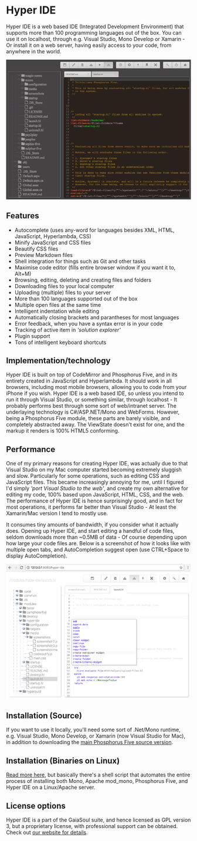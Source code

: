 # Hyper IDE

Hyper IDE is a web based IDE (Integrated Development Environment) that supports more than 100 programming 
languages out of the box. You can use it on localhost, through e.g. Visual Studio, Mono Develop or Xamarin -
Or install it on a web server, having easily access to your code, from anywhere in the world.

![screenshot](screenshots/hyper-ide-micro-screenshot.png)

## Features

* Autocomplete (uses any-word for languages besides XML, HTML, JavaScript, Hyperlambda, CSS)
* Minify JavaScript and CSS files
* Beautify CSS files
* Preview Markdown files
* Shell integration for things such as Git and other tasks
* Maximise code editor (fills entire browser window if you want it to, Alt+M)
* Browsing, editing, deleting and creating files and folders
* Downloading files to your local computer
* Uploading (multiple) files to your server
* More than 100 languages supported out of the box
* Multiple open files at the same time
* Intelligent indentation while editing
* Automatically closing brackets and parantheses for most languages
* Error feedback, when you have a syntax error is in your code
* Tracking of active item in _'solution explorer'_
* Plugin support
* Tons of intelligent keyboard shortcuts

## Implementation/technology

Hyper IDE is built on top of CodeMirror and Phosphorus Five, and in its entirety created in JavaScript 
and Hyperlambda. It should work in all browsers, including most mobile browsers, allowing you to code 
from your iPhone if you wish. Hyper IDE is a web based IDE, so unless you intend to run it through Visual 
Studio, or something similar, through localhost - It probably performs best through some sort of web/intranet 
server. The underlaying technology is C#/ASP.NET/Mono and WebForms. However, being a Phosphorus Five module, 
these parts are barely visible, and completely abstracted away. The ViewState doesn't exist for one, and
the markup it renders is 100% HTML5 conforming.

## Performance

One of my primary reasons for creating Hyper IDE, was actually due to that Visual Studio on my Mac 
computer started becoming extremely sluggish and slow. Particularly for some operations, such as editing
CSS and JavaScript files. This became increasingly annoying for me, until I figured I'd 
simply *'port Visual Studio to the web'*, and create my own alternative for editing my code, 100% 
based upon JavaScript, HTML, CSS, and the web. The performance of Hyper IDE is hence surprisingly good, 
and in fact for most operations, it performs far better than Visual Studio - At least the Xamarin/Mac 
version I tend to mostly use.

It consumes tiny amounts of bandwidth, if you consider what it actually does. Opening
up Hyper IDE, and start editing a handful of code files, seldom downloads more than  ~0.5MB of data -
Of course depending upon how large your code files are. Below is a screenshot of how 
it looks like with multiple open tabs, and AutoCompletion suggest open (use CTRL+Space to display AutoCompletion).

![screenshot](media/screenshots/screenshot-secondary.png)

## Installation (Source)

If you want to use it locally, you'll need some sort of .Net/Mono runtime, e.g. Visual Studio, Mono Develop,
or Xamarin (now Visual Studio for Mac), in addition to downloading 
the [main Phosphorus Five source version](https://github.com/polterguy/phosphorusfive/releases).

## Installation (Binaries on Linux)

[Read more here](https://github.com/polterguy/phosphorusfive/releases), but basically there's a shell script that
automates the entire process of installing both Mono, Apache mod_mono, Phosphorus Five, and Hyper IDE
on a Linux/Apache server.

## License options

Hyper IDE is a part of the GaiaSoul suite, and hence licensed as GPL version 3, but a proprietary license,
with professional support can be obtained. Check out [our website for details](https://gaiasoul.com/license).
